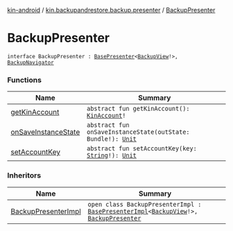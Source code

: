 [kin-android](../../index.md) / [kin.backupandrestore.backup.presenter](../index.md) / [BackupPresenter](./index.md)

# BackupPresenter

`interface BackupPresenter : `[`BasePresenter`](../../kin.backupandrestore.base/-base-presenter/index.md)`<`[`BackupView`](../../kin.backupandrestore.backup.view/-backup-view/index.md)`!>, `[`BackupNavigator`](../../kin.backupandrestore.backup.view/-backup-navigator/index.md)

### Functions

| Name | Summary |
|---|---|
| [getKinAccount](get-kin-account.md) | `abstract fun getKinAccount(): `[`KinAccount`](../../kin.sdk/-kin-account/index.md)`!` |
| [onSaveInstanceState](on-save-instance-state.md) | `abstract fun onSaveInstanceState(outState: Bundle!): `[`Unit`](https://kotlinlang.org/api/latest/jvm/stdlib/kotlin/-unit/index.html) |
| [setAccountKey](set-account-key.md) | `abstract fun setAccountKey(key: `[`String`](https://kotlinlang.org/api/latest/jvm/stdlib/kotlin/-string/index.html)`!): `[`Unit`](https://kotlinlang.org/api/latest/jvm/stdlib/kotlin/-unit/index.html) |

### Inheritors

| Name | Summary |
|---|---|
| [BackupPresenterImpl](../-backup-presenter-impl/index.md) | `open class BackupPresenterImpl : `[`BasePresenterImpl`](../../kin.backupandrestore.base/-base-presenter-impl/index.md)`<`[`BackupView`](../../kin.backupandrestore.backup.view/-backup-view/index.md)`!>, `[`BackupPresenter`](./index.md) |
